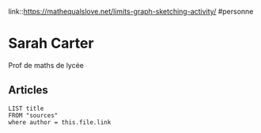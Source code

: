 link::https://mathequalslove.net/limits-graph-sketching-activity/
#personne
# Sarah Carter
Prof de maths de lycée


## Articles
```dataview
LIST title
FROM "sources"
where author = this.file.link
```


